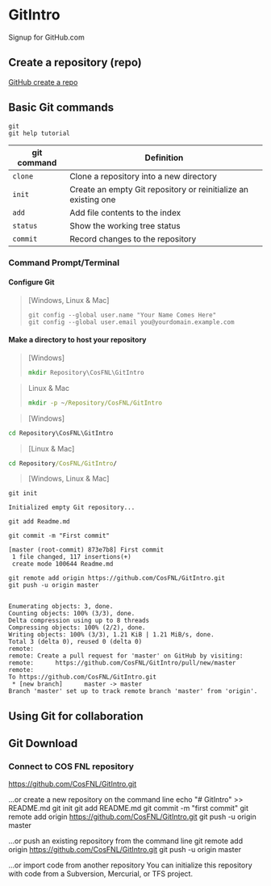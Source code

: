 # GitIntro

Signup for GitHub.com

## Create a repository (repo)
[GitHub create a repo](https://help.github.com/articles/create-a-repo/)

## Basic Git commands

```git
git
git help tutorial
```

git command | Definition
--- | ---
`clone` | Clone a repository into a new directory
`init` | Create an empty Git repository or reinitialize an existing one
`add` | Add file contents to the index
`status` | Show the working tree status
`commit` | Record changes to the repository

### Command Prompt/Terminal

#### Configure Git

> [Windows, Linux & Mac]
>```git
>git config --global user.name "Your Name Comes Here"
>git config --global user.email you@yourdomain.example.com
>```

#### Make a directory to host your repository

> [Windows]
>``` cmd
> mkdir Repository\CosFNL\GitIntro
>```
>

> Linux & Mac
>
>```cmd
>mkdir -p ~/Repository/CosFNL/GitIntro
>```

> [Windows]

```cmd
cd Repository\CosFNL\GitIntro
```

> [Linux & Mac]

```cmd
cd Repository/CosFNL/GitIntro/
```

> [Windows, Linux & Mac]

```git
git init

Initialized empty Git repository...
```

```git
git add Readme.md
```

```git
git commit -m "First commit"

[master (root-commit) 873e7b8] First commit
 1 file changed, 117 insertions(+)
 create mode 100644 Readme.md
```

```git
git remote add origin https://github.com/CosFNL/GitIntro.git
git push -u origin master


Enumerating objects: 3, done.
Counting objects: 100% (3/3), done.
Delta compression using up to 8 threads
Compressing objects: 100% (2/2), done.
Writing objects: 100% (3/3), 1.21 KiB | 1.21 MiB/s, done.
Total 3 (delta 0), reused 0 (delta 0)
remote:
remote: Create a pull request for 'master' on GitHub by visiting:
remote:      https://github.com/CosFNL/GitIntro/pull/new/master
remote:
To https://github.com/CosFNL/GitIntro.git
 * [new branch]      master -> master
Branch 'master' set up to track remote branch 'master' from 'origin'.

```

## Using Git for collaboration

## Git Download

### Connect to **COS FNL** repository

https://github.com/CosFNL/GitIntro.git

…or create a new repository on the command line
echo "# GitIntro" >> README.md
git init
git add README.md
git commit -m "first commit"
git remote add origin https://github.com/CosFNL/GitIntro.git
git push -u origin master

…or push an existing repository from the command line
git remote add origin https://github.com/CosFNL/GitIntro.git
git push -u origin master

…or import code from another repository
You can initialize this repository with code from a Subversion, Mercurial, or TFS project.